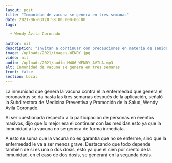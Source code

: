 ```yaml
---
layout: post
title: "Inmunidad de vacuna se genera en tres semanas"
date: 2021-06-03T20:58:00.000-06:00
tags:
  
  - Wendy Ávila Coronado
  
author: nil
description: "Invitan a continuar con precauciones en materia de sanidad."
image: /uploads/2021/images-WENDY.jpg
video: nil
audio: /uploads/2021/audio-MW06_WENDY_AVILA.mp3
alt: Inmunidad de vacuna se genera en tres semanas
front: false
section: Local
---
```


La inmunidad que genera la vacuna contra el la enfermedad que genera el coronavirus se da hasta las tres semanas después de la aplicación, señaló la Subdirectora de Medicina Preventiva y Promoción de la Salud, Wendy Avila Coronado.

Al ser cuestionada respecto a la participación de personas en eventos masivos, dijo que lo mejor era el continuar con las medidas esto ya que la inmunidad a la vacuna no se genera de forma inmediata. 

A esto se suma que la vacuna no es garantía que no se enferme, sino que la enfermedad le va a ser menos grave. Destacando que todo depende también de si es una o dos dosis, esto ya que el cien por ciento de la inmunidad, en el caso de dos dosis, se generará en la segunda dosis.
